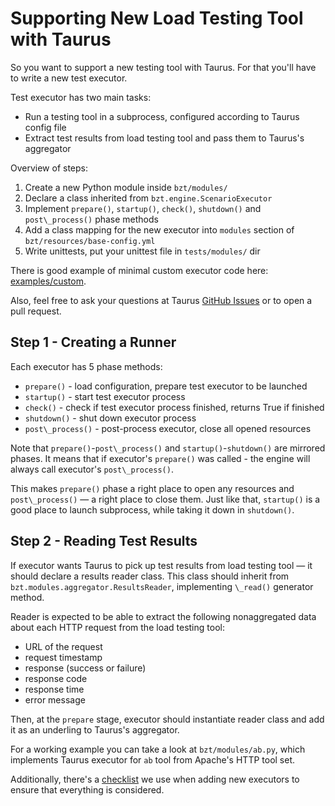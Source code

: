 # Supporting New Load Testing Tool with Taurus

So you want to support a new testing tool with Taurus. For that you'll have to write a new test executor.

Test executor has two main tasks:

* Run a testing tool in a subprocess, configured according to Taurus config file
* Extract test results from load testing tool and pass them to Taurus's aggregator

Overview of steps:
1. Create a new Python module inside `bzt/modules/`
2. Declare a class inherited from `bzt.engine.ScenarioExecutor`
3. Implement `prepare()`, `startup()`, `check()`, `shutdown()` and `post\_process()` phase methods
4. Add a class mapping for the new executor into `modules` section of `bzt/resources/base-config.yml`
5. Write unittests, put your unittest file in `tests/modules/` dir

There is good example of minimal custom executor code here: [examples/custom](https://github.com/Blazemeter/taurus/tree/master/examples/custom).

Also, feel free to ask your questions at Taurus [GitHub Issues](https://github.com/Blazemeter/taurus/issues)
or to open a pull request.


## Step 1 - Creating a Runner

Each executor has 5 phase methods:
- `prepare()` - load configuration, prepare test executor to be launched
- `startup()` - start test executor process
- `check()` - check if test executor process finished, returns True if finished
- `shutdown()` - shut down executor process
- `post\_process()` - post-process executor, close all opened resources

Note that `prepare()`-`post\_process()` and `startup()`-`shutdown()` are mirrored phases.
It means that if executor's `prepare()` was called - the engine will always call executor's `post\_process()`.

This makes `prepare()` phase a right place to open any resources and `post\_process()` — a right place to close them.
Just like that, `startup()` is a good place to launch subprocess, while taking it down in `shutdown()`.
 

## Step 2 - Reading Test Results

If executor wants Taurus to pick up test results from load testing tool — it should declare a results reader class.
This class should inherit from `bzt.modules.aggregator.ResultsReader`, implementing `\_read()` generator method.

Reader is expected to be able to extract the following nonaggregated data about
each HTTP request from the load testing tool:

* URL of the request
* request timestamp
* response (success or failure)
* response code
* response time
* error message

Then, at the `prepare` stage, executor should instantiate reader class and add it as an underling to Taurus's aggregator.

For a working example you can take a look at `bzt/modules/ab.py`, which implements Taurus executor for `ab` tool
from Apache's HTTP tool set.

Additionally, there's a [checklist](../docs/NewExecutorChecklist.md) we use when adding new
executors to ensure that everything is considered.